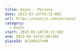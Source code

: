 ```yaml
---
title: Async - Persona
date: 2013-03-14T19:15:00Z
url: https://asyncjs.com/persona/
category:
  - Async
start: 2013-03-14T19:15:00Z
end: 2013-03-14T21:00:00Z
placeId: 9C2XRVG7+M9
---
```

